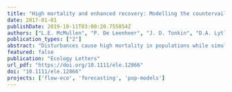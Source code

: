 ```yaml
---
title: "High mortality and enhanced recovery: Modelling the countervailing effects of disturbance on population dynamics"
date: 2017-01-01
publishDate: 2019-10-11T03:00:20.755854Z
authors: ["L.E. McMullen", "P. De Leenheer", "J. D. Tonkin", "D.A. Lytle"]
publication_types: ["2"]
abstract: "Disturbances cause high mortality in populations while simultaneously enhancing population growth by improving habitats. These countervailing effects make it difficult to predict population dynamics following disturbance events. To address this challenge, we derived a novel form of the logistic growth equation that permits time-varying carrying capacity and growth rate. We combined this equation with concepts drawn from disturbance ecology to create a general model for population dynamics in disturbance-prone systems. A river flooding example using three insect species (a fast life-cycle mayfly, a slow life-cycle dragonfly and an ostracod) found optimal tradeoffs between disturbance frequency vs. magnitude and a close fit to empirical data in 62% of cases. A savanna fire analysis identified fire frequencies of 3-4 years that maximised population size of a perennial grass. The model shows promise for predicting population dynamics after multiple disturbance events and for management of river flows and fire regimes."
featured: false
publication: "Ecology Letters"
url_pdf: "https://doi.org/10.1111/ele.12866"
doi: "10.1111/ele.12866"
projects: ['flow-eco', 'forecasting', 'pop-models']
---
```



